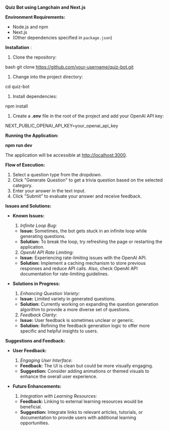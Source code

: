 **Quiz Bot using Langchain and Next.js**

**Environment Requirements:**

- Node.js and npm
- Next.js
- (Other dependencies specified in `package.json`)

**Installation** :

1. Clone the repository:

bash git clone https://github.com/your-username/quiz-bot.git

1. Change into the project directory:

cd quiz-bot

1. Install dependencies:

npm install

1. Create a **.env** file in the root of the project and add your OpenAI API key:

NEXT\_PUBLIC\_OPENAI\_API\_KEY=your\_openai\_api\_key

**Running the Application:**

**npm run dev**

The application will be accessible at [http://localhost:3000](http://localhost:3000/).

**Flow of Execution:**

1. Select a question type from the dropdown.
2. Click "Generate Question" to get a trivia question based on the selected category.
3. Enter your answer in the text input.
4. Click "Submit" to evaluate your answer and receive feedback.

**Issues and Solutions:**

- **Known Issues:**

  1. _Infinite Loop Bug:_

  - **Issue:** Sometimes, the bot gets stuck in an infinite loop while generating questions.
  - **Solution:** To break the loop, try refreshing the page or restarting the application.

  2. _OpenAI API Rate Limiting:_

  - **Issue:** Experiencing rate-limiting issues with the OpenAI API.
  - **Solution:** Implement a caching mechanism to store previous responses and reduce API calls. Also, check OpenAI API documentation for rate-limiting guidelines.
- **Solutions in Progress:**

  1. _Enhancing Question Variety:_

  - **Issue:** Limited variety in generated questions.
  - **Solution:** Currently working on expanding the question generation algorithm to provide a more diverse set of questions.

  2. _Feedback Clarity:_

  - **Issue:** User feedback is sometimes unclear or generic.
  - **Solution:** Refining the feedback generation logic to offer more specific and helpful insights to users.

**Suggestions and Feedback:**

- **User Feedback:**

  1. _Engaging User Interface:_

  - **Feedback:** The UI is clean but could be more visually engaging.
  - **Suggestion:** Consider adding animations or themed visuals to enhance the overall user experience.
- **Future Enhancements:**

  1. _Integration with Learning Resources:_

  - **Feedback:** Linking to external learning resources would be beneficial.
  - **Suggestion:** Integrate links to relevant articles, tutorials, or documentation to provide users with additional learning opportunities.
